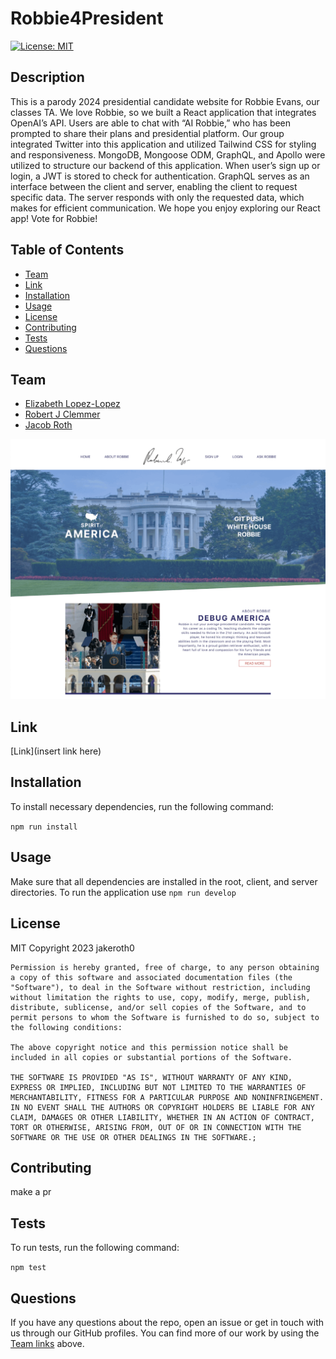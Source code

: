 # Robbie4President

  [![License: MIT](https://img.shields.io/badge/License-MIT-yellow.svg)](https://opensource.org/licenses/MIT)

  ## Description
  This is a parody 2024 presidential candidate website for Robbie Evans, our classes TA. We love Robbie, so we built a React application that integrates OpenAI’s API. Users are able to chat with “AI Robbie,” who has been prompted to share their plans and presidential platform. Our group integrated Twitter into this application and utilized Tailwind CSS for styling and responsiveness. MongoDB, Mongoose ODM, GraphQL, and Apollo were utilized to structure our backend of this application. When user’s sign up or login, a JWT is stored to check for authentication. GraphQL serves as an interface between the client and server, enabling the client to request specific data. The server responds with only the requested data, which makes for efficient communication. We hope you enjoy exploring our React app! Vote for Robbie!

  ## Table of Contents
  - [Team](#Team)
  - [Link](#Link)
  - [Installation](#Installation)
  - [Usage](#Usage)
  - [License](#License)
  - [Contributing](#Contributing)
  - [Tests](#Tests)
  - [Questions](#Questions)

  ## Team
  - [Elizabeth Lopez-Lopez](https://github.com/elizabeth189)
  - [Robert J Clemmer](https://github.com/rjclemmer)
  - [Jacob Roth](https://github.com/jakeroth0)

  ![Thumbnail](/client/public/Thumbnail.png)

  ## Link
  [Link](insert link here)
  
  ## Installation
  To install necessary dependencies, run the following command:

  ` npm run install `

  ## Usage
  Make sure that all dependencies are installed in the root, client, and server directories. To run the application use `npm run develop`

  ## License
  MIT
  Copyright 2023 jakeroth0

    Permission is hereby granted, free of charge, to any person obtaining a copy of this software and associated documentation files (the "Software"), to deal in the Software without restriction, including without limitation the rights to use, copy, modify, merge, publish, distribute, sublicense, and/or sell copies of the Software, and to permit persons to whom the Software is furnished to do so, subject to the following conditions:
    
    The above copyright notice and this permission notice shall be included in all copies or substantial portions of the Software.
    
    THE SOFTWARE IS PROVIDED "AS IS", WITHOUT WARRANTY OF ANY KIND, EXPRESS OR IMPLIED, INCLUDING BUT NOT LIMITED TO THE WARRANTIES OF MERCHANTABILITY, FITNESS FOR A PARTICULAR PURPOSE AND NONINFRINGEMENT. IN NO EVENT SHALL THE AUTHORS OR COPYRIGHT HOLDERS BE LIABLE FOR ANY CLAIM, DAMAGES OR OTHER LIABILITY, WHETHER IN AN ACTION OF CONTRACT, TORT OR OTHERWISE, ARISING FROM, OUT OF OR IN CONNECTION WITH THE SOFTWARE OR THE USE OR OTHER DEALINGS IN THE SOFTWARE.;

  ## Contributing
  make a pr

  ## Tests
  To run tests, run the following command:

  ` npm test `

  ## Questions
  If you have any questions about the repo, open an issue or get in touch with us through our GitHub profiles. You can find more of our work by using the [Team links](#Team) above.
